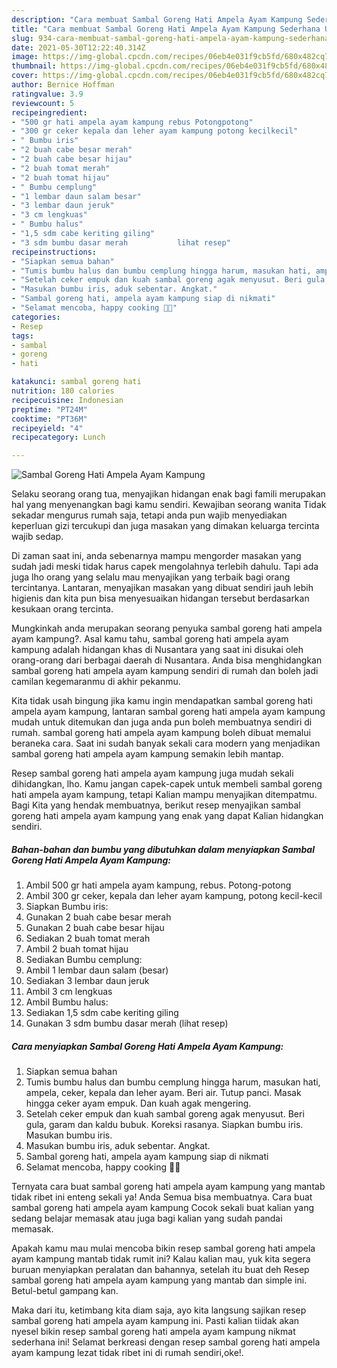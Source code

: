 ```yaml
---
description: "Cara membuat Sambal Goreng Hati Ampela Ayam Kampung Sederhana Untuk Jualan"
title: "Cara membuat Sambal Goreng Hati Ampela Ayam Kampung Sederhana Untuk Jualan"
slug: 934-cara-membuat-sambal-goreng-hati-ampela-ayam-kampung-sederhana-untuk-jualan
date: 2021-05-30T12:22:40.314Z
image: https://img-global.cpcdn.com/recipes/06eb4e031f9cb5fd/680x482cq70/sambal-goreng-hati-ampela-ayam-kampung-foto-resep-utama.jpg
thumbnail: https://img-global.cpcdn.com/recipes/06eb4e031f9cb5fd/680x482cq70/sambal-goreng-hati-ampela-ayam-kampung-foto-resep-utama.jpg
cover: https://img-global.cpcdn.com/recipes/06eb4e031f9cb5fd/680x482cq70/sambal-goreng-hati-ampela-ayam-kampung-foto-resep-utama.jpg
author: Bernice Hoffman
ratingvalue: 3.9
reviewcount: 5
recipeingredient:
- "500 gr hati ampela ayam kampung rebus Potongpotong"
- "300 gr ceker kepala dan leher ayam kampung potong kecilkecil"
- " Bumbu iris"
- "2 buah cabe besar merah"
- "2 buah cabe besar hijau"
- "2 buah tomat merah"
- "2 buah tomat hijau"
- " Bumbu cemplung"
- "1 lembar daun salam besar"
- "3 lembar daun jeruk"
- "3 cm lengkuas"
- " Bumbu halus"
- "1,5 sdm cabe keriting giling"
- "3 sdm bumbu dasar merah           lihat resep"
recipeinstructions:
- "Siapkan semua bahan"
- "Tumis bumbu halus dan bumbu cemplung hingga harum, masukan hati, ampela, ceker, kepala dan leher ayam. Beri air. Tutup panci. Masak hingga ceker ayam empuk. Dan kuah agak mengering."
- "Setelah ceker empuk dan kuah sambal goreng agak menyusut. Beri gula, garam dan kaldu bubuk. Koreksi rasanya. Siapkan bumbu iris. Masukan bumbu iris."
- "Masukan bumbu iris, aduk sebentar. Angkat."
- "Sambal goreng hati, ampela ayam kampung siap di nikmati"
- "Selamat mencoba, happy cooking 🤗😘"
categories:
- Resep
tags:
- sambal
- goreng
- hati

katakunci: sambal goreng hati 
nutrition: 180 calories
recipecuisine: Indonesian
preptime: "PT24M"
cooktime: "PT36M"
recipeyield: "4"
recipecategory: Lunch

---
```



![Sambal Goreng Hati Ampela Ayam Kampung](https://img-global.cpcdn.com/recipes/06eb4e031f9cb5fd/680x482cq70/sambal-goreng-hati-ampela-ayam-kampung-foto-resep-utama.jpg)

Selaku seorang orang tua, menyajikan hidangan enak bagi famili merupakan hal yang menyenangkan bagi kamu sendiri. Kewajiban seorang  wanita Tidak sekadar mengurus rumah saja, tetapi anda pun wajib menyediakan keperluan gizi tercukupi dan juga masakan yang dimakan keluarga tercinta wajib sedap.

Di zaman  saat ini, anda sebenarnya mampu mengorder masakan yang sudah jadi meski tidak harus capek mengolahnya terlebih dahulu. Tapi ada juga lho orang yang selalu mau menyajikan yang terbaik bagi orang tercintanya. Lantaran, menyajikan masakan yang dibuat sendiri jauh lebih higienis dan kita pun bisa menyesuaikan hidangan tersebut berdasarkan kesukaan orang tercinta. 



Mungkinkah anda merupakan seorang penyuka sambal goreng hati ampela ayam kampung?. Asal kamu tahu, sambal goreng hati ampela ayam kampung adalah hidangan khas di Nusantara yang saat ini disukai oleh orang-orang dari berbagai daerah di Nusantara. Anda bisa menghidangkan sambal goreng hati ampela ayam kampung sendiri di rumah dan boleh jadi camilan kegemaranmu di akhir pekanmu.

Kita tidak usah bingung jika kamu ingin mendapatkan sambal goreng hati ampela ayam kampung, lantaran sambal goreng hati ampela ayam kampung mudah untuk ditemukan dan juga anda pun boleh membuatnya sendiri di rumah. sambal goreng hati ampela ayam kampung boleh dibuat memalui beraneka cara. Saat ini sudah banyak sekali cara modern yang menjadikan sambal goreng hati ampela ayam kampung semakin lebih mantap.

Resep sambal goreng hati ampela ayam kampung juga mudah sekali dihidangkan, lho. Kamu jangan capek-capek untuk membeli sambal goreng hati ampela ayam kampung, tetapi Kalian mampu menyajikan ditempatmu. Bagi Kita yang hendak membuatnya, berikut resep menyajikan sambal goreng hati ampela ayam kampung yang enak yang dapat Kalian hidangkan sendiri.

<!--inarticleads1-->

##### Bahan-bahan dan bumbu yang dibutuhkan dalam menyiapkan Sambal Goreng Hati Ampela Ayam Kampung:

1. Ambil 500 gr hati ampela ayam kampung, rebus. Potong-potong
1. Ambil 300 gr ceker, kepala dan leher ayam kampung, potong kecil-kecil
1. Siapkan  Bumbu iris:
1. Gunakan 2 buah cabe besar merah
1. Gunakan 2 buah cabe besar hijau
1. Sediakan 2 buah tomat merah
1. Ambil 2 buah tomat hijau
1. Sediakan  Bumbu cemplung:
1. Ambil 1 lembar daun salam (besar)
1. Sediakan 3 lembar daun jeruk
1. Ambil 3 cm lengkuas
1. Ambil  Bumbu halus:
1. Sediakan 1,5 sdm cabe keriting giling
1. Gunakan 3 sdm bumbu dasar merah           (lihat resep)




<!--inarticleads2-->

##### Cara menyiapkan Sambal Goreng Hati Ampela Ayam Kampung:

1. Siapkan semua bahan
1. Tumis bumbu halus dan bumbu cemplung hingga harum, masukan hati, ampela, ceker, kepala dan leher ayam. Beri air. Tutup panci. Masak hingga ceker ayam empuk. Dan kuah agak mengering.
1. Setelah ceker empuk dan kuah sambal goreng agak menyusut. Beri gula, garam dan kaldu bubuk. Koreksi rasanya. Siapkan bumbu iris. Masukan bumbu iris.
1. Masukan bumbu iris, aduk sebentar. Angkat.
1. Sambal goreng hati, ampela ayam kampung siap di nikmati
1. Selamat mencoba, happy cooking 🤗😘




Ternyata cara buat sambal goreng hati ampela ayam kampung yang mantab tidak ribet ini enteng sekali ya! Anda Semua bisa membuatnya. Cara buat sambal goreng hati ampela ayam kampung Cocok sekali buat kalian yang sedang belajar memasak atau juga bagi kalian yang sudah pandai memasak.

Apakah kamu mau mulai mencoba bikin resep sambal goreng hati ampela ayam kampung mantab tidak rumit ini? Kalau kalian mau, yuk kita segera buruan menyiapkan peralatan dan bahannya, setelah itu buat deh Resep sambal goreng hati ampela ayam kampung yang mantab dan simple ini. Betul-betul gampang kan. 

Maka dari itu, ketimbang kita diam saja, ayo kita langsung sajikan resep sambal goreng hati ampela ayam kampung ini. Pasti kalian tiidak akan nyesel bikin resep sambal goreng hati ampela ayam kampung nikmat sederhana ini! Selamat berkreasi dengan resep sambal goreng hati ampela ayam kampung lezat tidak ribet ini di rumah sendiri,oke!.

